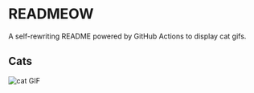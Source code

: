 # READMEOW

A self-rewriting README powered by GitHub Actions to display cat gifs.

## Cats

![cat GIF](https://media3.giphy.com/media/6byDVsPwzrz9K/200.gif?cid=9acd02dahxh6oktx0fe9fawikq6g50j4gwoe68tlfiz1nypk&ep=v1_gifs_search&rid=200.gif&ct=g)
